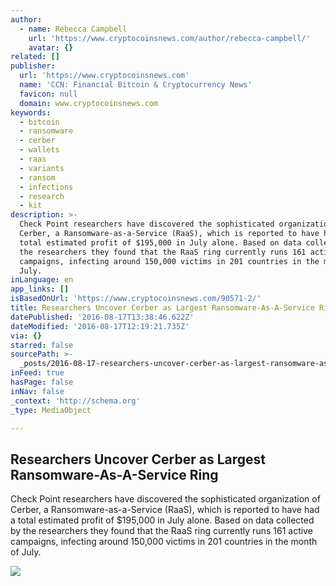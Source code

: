 ```yaml
---
author:
  - name: Rebecca Campbell
    url: 'https://www.cryptocoinsnews.com/author/rebecca-campbell/'
    avatar: {}
related: []
publisher:
  url: 'https://www.cryptocoinsnews.com'
  name: 'CCN: Financial Bitcoin & Cryptocurrency News'
  favicon: null
  domain: www.cryptocoinsnews.com
keywords:
  - bitcoin
  - ransomware
  - cerber
  - wallets
  - raas
  - variants
  - ransom
  - infections
  - research
  - kit
description: >-
  Check Point researchers have discovered the sophisticated organization of
  Cerber, a Ransomware-as-a-Service (RaaS), which is reported to have had a
  total estimated profit of $195,000 in July alone. Based on data collected by
  the researchers they found that the RaaS ring currently runs 161 active
  campaigns, infecting around 150,000 victims in 201 countries in the month of
  July.
inLanguage: en
app_links: []
isBasedOnUrl: 'https://www.cryptocoinsnews.com/90571-2/'
title: Researchers Uncover Cerber as Largest Ransomware-As-A-Service Ring
datePublished: '2016-08-17T13:38:46.622Z'
dateModified: '2016-08-17T12:19:21.735Z'
via: {}
starred: false
sourcePath: >-
  _posts/2016-08-17-researchers-uncover-cerber-as-largest-ransomware-as-a-servic.md
inFeed: true
hasPage: false
inNav: false
_context: 'http://schema.org'
_type: MediaObject

---
```

<article style=""><h1>Researchers Uncover Cerber as Largest Ransomware-As-A-Service Ring</h1><p>Check Point researchers have discovered the sophisticated organization of Cerber, a Ransomware-as-a-Service (RaaS), which is reported to have had a total estimated profit of $195,000 in July alone. Based on data collected by the researchers they found that the RaaS ring currently runs 161 active campaigns, infecting around 150,000 victims in 201 countries in the month of July.</p><img src="https://www.cryptocoinsnews.com/wp-content/uploads/2016/08/Researchers-Uncover-Cerber-as-Largest-Ransomware-As-A-Service-Ring.jpg" /></article>